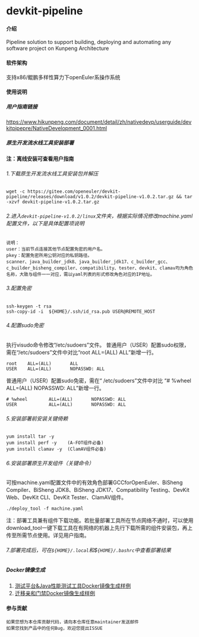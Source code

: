 # devkit-pipeline

#### 介绍
Pipeline solution to support building, deploying and automating any software project on Kunpeng Architecture

#### 软件架构
支持x86/鲲鹏多样性算力下openEuler系操作系统

#### 使用说明
##### 用户指南链接
https://www.hikunpeng.com/document/detail/zh/nativedevp/userguide/devkitpipepre/NativeDevelopment_0001.html
##### 原生开发流水线工具安装部署

**注：离线安装可查看用户指南**

###### 1.下载原生开发流水线工具安装包并解压

```
wget -c https://gitee.com/openeuler/devkit-pipeline/releases/download/v1.0.2/devkit-pipeline-v1.0.2.tar.gz && tar -xzvf devkit-pipeline-v1.0.2.tar.gz
```
###### 2.进入`devkit-pipeline-v1.0.2/linux`文件夹，根据实际情况修改machine.yaml配置文件，以下是具体配置项说明

```shell
说明：
user：当前节点连接其他节点配置免密的用户名。
pkey：配置免密所用公钥对应的私钥路径。
scanner、java_builder_jdk8、java_builder_jdk17、c_builder_gcc、c_builder_bisheng_compiler、compatibility、tester、devkit、clamav均为角色名称，大致与组件一一对应，需以yaml列表的形式修改角色对应的IP地址。
```
###### 3.配置免密

```shell
ssh-keygen -t rsa
ssh-copy-id -i  ${HOME}/.ssh/id_rsa.pub USER@REMOTE_HOST
```
###### 4.配置sudo免密
执行visudo命令修改“/etc/sudoers”文件。
普通用户（USER）配置sudo权限，需在“/etc/sudoers”文件中对比“root ALL=(ALL) ALL”新增一行。
```
root    ALL=(ALL)       ALL 
USER    ALL=(ALL)       NOPASSWD: ALL
```
普通用户（USER）配置sudo免密，需在“ /etc/sudoers”文件中对比 “# %wheel ALL=(ALL) NOPASSWD: ALL”新增一行。
```
# %wheel        ALL=(ALL)       NOPASSWD: ALL 
USER            ALL=(ALL)       NOPASSWD: ALL
```
###### 5.安装部署前安装关键倚赖
```shell
yum install tar -y
yum install perf -y    (A-FOT组件必备)
yum install clamav -y  (ClamAV组件必备)
```
###### 6.安装部署原生开发组件（关键命令）
可按machine.yaml配置文件中的有效角色部署GCCforOpenEuler、BiSheng Compiler、BiSheng JDK8、BiSheng JDK17、Compatibility Testing、DevKit Web、DevKit CLI、DevKit Tester、ClamAV组件。
```
./deploy_tool -f machine.yaml
```
注：部署工具兼有组件下载功能。若批量部署工具所在节点网络不通时，可以使用download_tool一键下载工具在有网络的机器上先行下载所需的组件安装包，再上传至所需节点使用。详见用户指南。
###### 7.部署完成后，可在`${HOME}/.local`和$`{HOME}/.bashrc`中查看部署结果

##### Docker镜像生成
1. [测试平台&Java性能测试工具Docker镜像生成样例](./document/DockerFile配置/Docker镜像生成手册.md)
2. [迁移亲和门禁Docker镜像生成样例](./document/迁移&亲和Dockerfile/Docker镜像生成手册.md)

#### 参与贡献
    如果您想为本仓库贡献代码，请向本仓库任意maintainer发送邮件
    如果您找到产品中的任何Bug，欢迎您提出ISSUE
